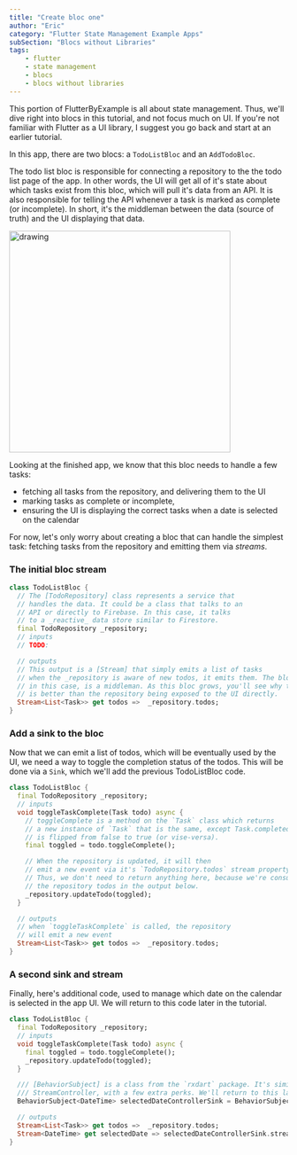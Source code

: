```yaml
---
title: "Create bloc one"
author: "Eric"
category: "Flutter State Management Example Apps"
subSection: "Blocs without Libraries"
tags:
    - flutter
    - state management
    - blocs
    - blocs without libraries
---
```


<div class="aside">This portion of FlutterByExample is all about state management. Thus, we'll dive right into blocs in this tutorial, and not focus much on UI. If you're not familiar with Flutter as a UI library, I suggest you go back and start at an earlier tutorial.</div>

In this app, there are two blocs: a `TodoListBloc` and an `AddTodoBloc`. 

The todo list bloc is responsible for connecting a repository to the the todo list page of the app. In other words, the UI will get all of it's state about which tasks exist from this bloc, which will pull it's data from an API. It is also responsible for telling the API whenever a task is marked as complete (or incomplete). In short, it's the middleman between the data (source of truth) and the UI displaying that data.

<img src="images/calendar_app/calendar_app_home.png" alt="drawing" style="width:400px;"/>

Looking at the finished app, we know that this bloc needs to handle a few tasks:

* fetching all tasks from the repository, and delivering them to the UI
* marking tasks as complete or incomplete, 
* ensuring the UI is displaying the correct tasks when a date is selected on the calendar

For now, let's only worry about creating a bloc that can handle the simplest task: fetching tasks from the repository and emitting them via _streams_.

### The initial bloc stream

```dart
class TodoListBloc {
  // The [TodoRepository] class represents a service that
  // handles the data. It could be a class that talks to an
  // API or directly to Firebase. In this case, it talks
  // to a _reactive_ data store similar to Firestore. 
  final TodoRepository _repository;
  // inputs
  // TODO:

  // outputs
  // This output is a [Stream] that simply emits a list of tasks
  // when the _repository is aware of new todos, it emits them. The bloc
  // in this case, is a middleman. As this bloc grows, you'll see why this
  // is better than the repository being exposed to the UI directly.
  Stream<List<Task>> get todos =>  _repository.todos;
}
```

### Add a sink to the bloc

Now that we can emit a list of todos, which will be eventually used by the UI, we need a way to toggle the completion status of the todos. This will be done via a `Sink`, which we'll add the previous TodoListBloc code.

```dart
class TodoListBloc {
  final TodoRepository _repository;
  // inputs
  void toggleTaskComplete(Task todo) async {
    // toggleComplete is a method on the `Task` class which returns
    // a new instance of `Task` that is the same, except Task.completed
    // is flipped from false to true (or vise-versa).
    final toggled = todo.toggleComplete();

    // When the repository is updated, it will then
    // emit a new event via it's `TodoRepository.todos` stream property.
    // Thus, we don't need to return anything here, because we're consuming
    // the repository todos in the output below.
    _repository.updateTodo(toggled);
  }

  // outputs
  // when `toggleTaskComplete` is called, the repository
  // will emit a new event
  Stream<List<Task>> get todos =>  _repository.todos;
}
```

### A second sink and stream

Finally, here's additional code, used to manage which date on the calendar is selected in the app UI. We will return to this code later in the tutorial.

```dart
class TodoListBloc {
  final TodoRepository _repository;
  // inputs
  void toggleTaskComplete(Task todo) async {
    final toggled = todo.toggleComplete();
    _repository.updateTodo(toggled);
  }

  /// [BehaviorSubject] is a class from the `rxdart` package. It's similar to a 
  /// StreamController, with a few extra perks. We'll return to this later.
  BehaviorSubject<DateTime> selectedDateControllerSink = BehaviorSubject<DateTime>();

  // outputs
  Stream<List<Task>> get todos =>  _repository.todos;
  Stream<DateTime> get selectedDate => selectedDateControllerSink.stream;
}
```